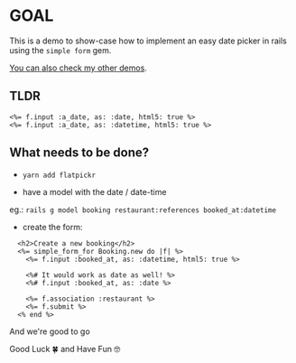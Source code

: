 # GOAL

This is a demo to show-case how to implement an easy date picker in rails using the `simple form` gem.

[You can also check my other demos](https://github.com/andrerferrer/dedemos/blob/master/README.md#ded%C3%A9mos).

## TLDR
```erb
<%= f.input :a_date, as: :date, html5: true %>
<%= f.input :a_date, as: :datetime, html5: true %>
```

## What needs to be done?

- `yarn add flatpickr`

- have a model with the date / date-time

eg.: `rails g model booking restaurant:references booked_at:datetime`

- create the form:

```erb
  <h2>Create a new booking</h2>
  <%= simple_form_for Booking.new do |f| %>
    <%= f.input :booked_at, as: :datetime, html5: true %>

    <%# It would work as date as well! %>
    <%# f.input :booked_at, as: :date %>
    
    <%= f.association :restaurant %>
    <%= f.submit %>
  <% end %>
```



And we're good to go

Good Luck 🍀 and Have Fun 🤓

